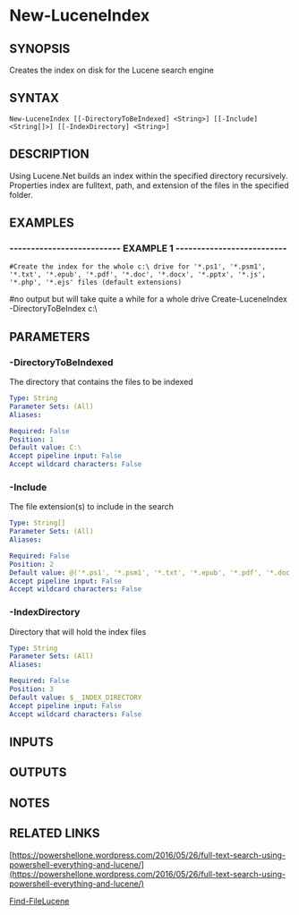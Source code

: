 # New-LuceneIndex

## SYNOPSIS
Creates the index on disk for the Lucene search engine

## SYNTAX

```
New-LuceneIndex [[-DirectoryToBeIndexed] <String>] [[-Include] <String[]>] [[-IndexDirectory] <String>]
```

## DESCRIPTION
Using Lucene.Net builds an index within the specified directory recursively.
Properties index are fulltext, path, and extension of the files in the specified folder.

## EXAMPLES

### -------------------------- EXAMPLE 1 --------------------------
```
#Create the index for the whole c:\ drive for '*.ps1', '*.psm1', '*.txt', '*.epub', '*.pdf', '*.doc', '*.docx', '*.pptx', '*.js', '*.php', '*.ejs' files (default extensions)
```

#no output but will take quite a while for a whole drive
Create-LuceneIndex -DirectoryToBeIndex c:\

## PARAMETERS

### -DirectoryToBeIndexed
The directory that contains the files to be indexed

```yaml
Type: String
Parameter Sets: (All)
Aliases: 

Required: False
Position: 1
Default value: C:\
Accept pipeline input: False
Accept wildcard characters: False
```

### -Include
The file extension(s) to include in the search

```yaml
Type: String[]
Parameter Sets: (All)
Aliases: 

Required: False
Position: 2
Default value: @('*.ps1', '*.psm1', '*.txt', '*.epub', '*.pdf', '*.doc', '*.docx', '*.pptx', '*.js', '*.php', '*.ejs')
Accept pipeline input: False
Accept wildcard characters: False
```

### -IndexDirectory
Directory that will hold the index files

```yaml
Type: String
Parameter Sets: (All)
Aliases: 

Required: False
Position: 3
Default value: $__INDEX_DIRECTORY
Accept pipeline input: False
Accept wildcard characters: False
```

## INPUTS

## OUTPUTS

## NOTES

## RELATED LINKS

[https://powershellone.wordpress.com/2016/05/26/full-text-search-using-powershell-everything-and-lucene/](https://powershellone.wordpress.com/2016/05/26/full-text-search-using-powershell-everything-and-lucene/)

[Find-FileLucene]()

